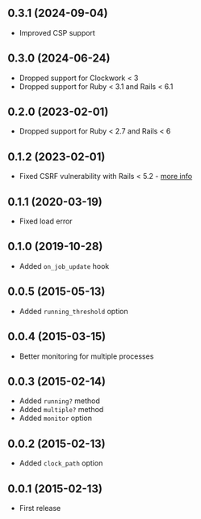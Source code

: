 ## 0.3.1 (2024-09-04)

- Improved CSP support

## 0.3.0 (2024-06-24)

- Dropped support for Clockwork < 3
- Dropped support for Ruby < 3.1 and Rails < 6.1

## 0.2.0 (2023-02-01)

- Dropped support for Ruby < 2.7 and Rails < 6

## 0.1.2 (2023-02-01)

- Fixed CSRF vulnerability with Rails < 5.2 - [more info](https://github.com/ankane/clockwork_web/issues/4)

## 0.1.1 (2020-03-19)

- Fixed load error

## 0.1.0 (2019-10-28)

- Added `on_job_update` hook

## 0.0.5 (2015-05-13)

- Added `running_threshold` option

## 0.0.4 (2015-03-15)

- Better monitoring for multiple processes

## 0.0.3 (2015-02-14)

- Added `running?` method
- Added `multiple?` method
- Added `monitor` option

## 0.0.2 (2015-02-13)

- Added `clock_path` option

## 0.0.1 (2015-02-13)

- First release
